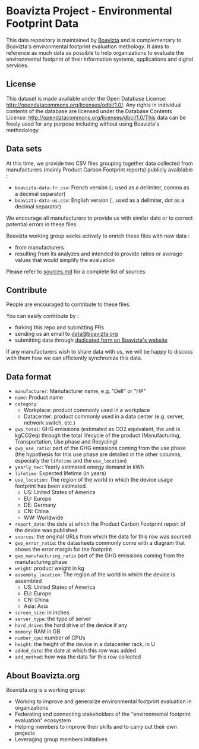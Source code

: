 # Boavizta Project - Environmental Footprint Data

This data repository is maintained by [Boavizta](https://www.boavizta.org) and is complementary to Boavizta's environmental footprint evaluation methology. It aims to reference as much data as possible to help organizations to evaluate the environmental footprint of their information systems, applications and digital services.

## License
This dataset is made available under the Open Database License: http://opendatacommons.org/licenses/odbl/1.0/. Any rights in individual contents of the database are licensed under the Database Contents License: http://opendatacommons.org/licenses/dbcl/1.0/This data can be freely used for any purpose including without using Boavizta's methodology.

## Data sets
At this time, we provide two CSV files grouping together data collected from manufacturers (mainly Product Carbon Footprint reports) publicly avaiblable :

* `boavizta-data-fr.csv`: French version (`;` used as a delimiter, comma as a decimal separator)
* `boavizta-data-us.csv`: English version (`,` used as a delimiter, dot as a decimal separator)

We encourage all manufacturers to provide us with similar data or to correct potential errors in these files.

Boavizta working group works actively to enrich these files with new data :
* from manufacturers
* resulting from its analyzes and intended to provide ratios or average values that would simplify the evaluation

Please refer to [sources.md](sources.md) for a complete list of sources.

## Contribute
People are encouraged to contribute to these files.

You can easily contribute by :
* forking this repo and submitting PRs
* sending us an email to data@boavizta.org
* submitting data through [dedicated form on Boavizta's website](https://boavizta.org/data-form)

If any manufacturers wish to share data with us, we will be happy to discuss with them how we can efficiently synchronize this data.

## Data format

* `manufacturer`: Manufacturer name, e.g. "Dell" or "HP"
* `name`: Product name
* `category`:
  * Workplace: product commonly used in a workplace
  * Datacenter: product commonly used in a data center (e.g. server, network switch, etc.)
* `gwp_total`: GHG emissions (estimated as CO2 equivalent, the unit is kgCO2eq) through the total lifecycle of the product (Manufacturing, Transportation, Use phase and Recycling)
* `gwp_use_ratio`: part of the GHG emissions coming from the use phase (the hypothesis for this use phase
  are detailed in the other columns, especially the `lifetime` and the `use_location`)
* `yearly_tec`: Yearly estimated energy demand in kWh
* `lifetime`: Expected lifetime (in years)
* `use_location`: The region of the world in which the device usage footprint has been estimated.
  * US: United States of America
  * EU: Europe
  * DE: Germany
  * CN: China
  * WW: Worldwide
* `report_date`: the date at which the Product Carbon Footprint report of the device was published
* `sources`: the original URLs from which the data for this row was sourced
* `gwp_error_ratio`: the datasheets commonly come with a diagram that shows the error margin for the footprint
* `gwp_manufacturing_ratio` part of the GHG emissions coming from the manufacturing phase
* `weight`: product weight in kg
* `assembly_location`: The region of the world in which the device is assembled
  * US: United States of America
  * EU: Europe
  * CN: China
  * Asia: Asia
* `screen_size`: in inches
* `server_type`: the type of server
* `hard_drive`: the hard drive of the device if any
* `memory`: RAM in GB
* `number_cpu`: number of CPUs
* `height`: the height of the device in a datacenter rack, in U
* `added_date`: the date at which this row was added
* `add_method`: how was the data for this row collected

## About Boavizta.org

Boavizta.org is a working group:

* Working to improve and generalize environmental footprint evaluation in organizations
* Federating and connecting stakeholders of the "environmental footprint evaluation" ecosystem
* Helping members to improve their skills and to carry out their own projects
* Leveraging group members initiatives
